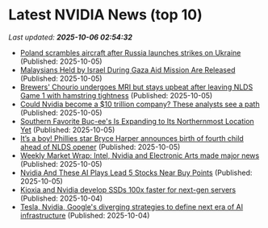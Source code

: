 # Latest NVIDIA News (top 10)
_Last updated: **2025-10-06 02:54:32**_

- [Poland scrambles aircraft after Russia launches strikes on Ukraine](https://biztoc.com/x/21643142a4bbfd20) (Published: 2025-10-05)
- [Malaysians Held by Israel During Gaza Aid Mission Are Released](https://biztoc.com/x/d6ddf4da6876ed90) (Published: 2025-10-05)
- [Brewers' Chourio undergoes MRI but stays upbeat after leaving NLDS Game 1 with hamstring tightness](https://biztoc.com/x/234587c1d6819f77) (Published: 2025-10-05)
- [Could Nvidia become a $10 trillion company? These analysts see a path](https://biztoc.com/x/19dcabcd2d228c73) (Published: 2025-10-05)
- [Southern Favorite Buc-ee's Is Expanding to Its Northernmost Location Yet](https://biztoc.com/x/815a94e5f0b09531) (Published: 2025-10-05)
- [It’s a boy! Phillies star Bryce Harper announces birth of fourth child ahead of NLDS opener](https://biztoc.com/x/20009db29e6f93bb) (Published: 2025-10-05)
- [Weekly Market Wrap: Intel, Nvidia and Electronic Arts made major news](https://biztoc.com/x/dad0f6cdd35f70da) (Published: 2025-10-05)
- [Nvidia And These AI Plays Lead 5 Stocks Near Buy Points](https://biztoc.com/x/0bdb501c01b64410) (Published: 2025-10-05)
- [Kioxia and Nvidia develop SSDs 100x faster for next-gen servers](https://www.digitimes.com/news/a20251003PD216/kioxia-nvidia-ssd-hbm-technology.html) (Published: 2025-10-04)
- [Tesla, Nvidia, Google's diverging strategies to define next era of AI infrastructure](https://www.digitimes.com/news/a20251001PD220/google-tesla-openai-data-chatgpt.html) (Published: 2025-10-04)
